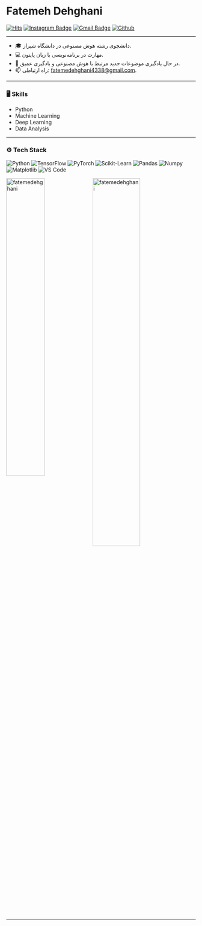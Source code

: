 # Fatemeh Dehghani

[![Hits](https://hits.seeyoufarm.com/api/count/incr/badge.svg?url=https%3A%2F%2Fgithub.com%2Ffatemedehghani&count_bg=%2379C83D&title_bg=%23555555&icon=&icon_color=%23E7E7E7&title=Profile+Views&edge_flat=false)](https://hits.seeyoufarm.com)
[![Instagram Badge](https://img.shields.io/badge/-Instagram-purple?logo=instagram&logoColor=white&link=https://instagram.com/fattme.dehghani/)](https://www.instagram.com/fattme.dehghani/)
[![Gmail Badge](https://img.shields.io/badge/-Gmail-c14438?style=flat&logo=Gmail&logoColor=white)](mailto:fatemedehghani4338@gmail.com)
[![Github](https://img.shields.io/github/followers/fatemedehghani?label=Follow&style=social)](https://github.com/fatemedehghani)

---

- 🎓 دانشجوی رشته هوش مصنوعی در دانشگاه شیراز.
- 💻 مهارت در برنامه‌نویسی با زبان پایتون.
- 🌱 در حال یادگیری موضوعات جدید مرتبط با هوش مصنوعی و یادگیری عمیق.
- 📫 راه ارتباطی: [fatemedehghani4338@gmail.com](mailto:fatemedehghani4338@gmail.com).

---

### 🖥 Skills

- Python
- Machine Learning
- Deep Learning
- Data Analysis

---

### ⚙️ Tech Stack

![Python](https://img.shields.io/badge/-Python-05122A?style=flat-square&logo=Python&color=353535) 
![TensorFlow](https://img.shields.io/badge/-TensorFlow-05122A?style=flat-square&logo=TensorFlow&color=353535) 
![PyTorch](https://img.shields.io/badge/-PyTorch-05122A?style=flat-square&logo=PyTorch&color=353535) 
![Scikit-Learn](https://img.shields.io/badge/-Scikit%20Learn-05122A?style=flat-square&logo=Scikit-Learn&color=353535) 
![Pandas](https://img.shields.io/badge/-Pandas-05122A?style=flat-square&logo=Pandas&color=353535) 
![Numpy](https://img.shields.io/badge/-Numpy-05122A?style=flat-square&logo=Numpy&color=353535) 
![Matplotlib](https://img.shields.io/badge/-Matplotlib-05122A?style=flat-square&logo=Matplotlib&color=353535)
![VS Code](https://img.shields.io/badge/-Visual%20Studio%20Code-05122A?style=flat-square&logo=Visual-Studio-Code&color=353535)

<div>
  <img width="45%" align="left" src="https://github-readme-stats.vercel.app/api/top-langs?username=fatemedehghani&show_icons=true&locale=en&layout=compact" alt="fatemedehghani" />
  <img width="50%"  src="https://github-readme-streak-stats.herokuapp.com/?user=fatemedehghani&" alt="fatemedehghani" />
</div>

---
